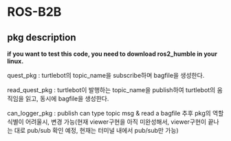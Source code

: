# ROS-B2B
## pkg description
<b>if you want to test this code, you need to download ros2_humble in your linux.  </b>

quest_pkg : turtlebot의 topic_name을 subscribe하며 bagfile을 생성한다.  

read_quest_pkg : turtlebot이 발행하는 topic_name을 publish하여 turtlebot의 움직임을 읽고, 동시에 bagfile을 생성한다.  

can_logger_pkg : publish can type topic msg & read a bagfile 추후 pkg의 역할 식별이 어려울시, 변경 가능(현재 viewer구현을 아직 미완성해서, viewer구현이 끝나는 대로 pub/sub 확인 예정, 현재는 터미널 내에서 pub/sub만 가능)

